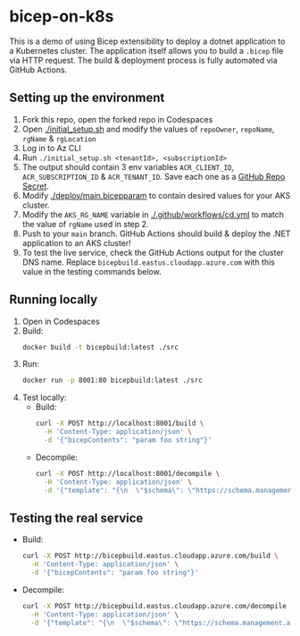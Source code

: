 # bicep-on-k8s
This is a demo of using Bicep extensibility to deploy a dotnet application to a Kubernetes cluster. The application itself allows you to build a `.bicep` file via HTTP request. The build & deployment process is fully automated via GitHub Actions.

## Setting up the environment
1. Fork this repo, open the forked repo in Codespaces
1. Open [./initial_setup.sh](./initial_setup.sh) and modify the values of `repoOwner`, `repoName`, `rgName` & `rgLocation`
1. Log in to Az CLI
1. Run `./initial_setup.sh <tenantId>, <subscriptionId>`
1. The output should contain 3 env variables `ACR_CLIENT_ID`, `ACR_SUBSCRIPTION_ID` & `ACR_TENANT_ID`. Save each one as a [GitHub Repo Secret](https://docs.github.com/en/actions/security-guides/encrypted-secrets#creating-encrypted-secrets-for-a-repository).
1. Modify [./deploy/main.bicepparam](./deploy/main.bicepparam) to contain desired values for your AKS cluster.
1. Modify the `AKS_RG_NAME` variable in [./.github/workflows/cd.yml](./.github/workflows/cd.yml) to match the value of `rgName` used in step 2.
1. Push to your `main` branch. GitHub Actions should build & deploy the .NET application to an AKS cluster!
1. To test the live service, check the GitHub Actions output for the cluster DNS name. Replace `bicepbuild.eastus.cloudapp.azure.com` with this value in the testing commands below.

## Running locally
1. Open in Codespaces
1. Build: 
    ```sh
    docker build -t bicepbuild:latest ./src
    ```
1. Run: 
    ```sh
    docker run -p 8001:80 bicepbuild:latest ./src
    ```
1. Test locally:
    * Build:
        ```sh
        curl -X POST http://localhost:8001/build \
          -H 'Content-Type: application/json' \
          -d '{"bicepContents": "param foo string"}'
        ```
    * Decompile:
        ```sh
        curl -X POST http://localhost:8001/decompile \
          -H 'Content-Type: application/json' \
          -d '{"template": "{\n  \"$schema\": \"https://schema.management.azure.com/schemas/2019-04-01/deploymentTemplate.json#\",\n  \"contentVersion\": \"1.0.0.0\",\n  \"parameters\": {\n    \"foo\": {\n      \"type\": \"string\"\n    }\n  },\n  \"resources\": []\n}"}'
        ```

## Testing the real service
* Build:
    ```sh
    curl -X POST http://bicepbuild.eastus.cloudapp.azure.com/build \
      -H 'Content-Type: application/json' \
      -d '{"bicepContents": "param foo string"}'
    ```
* Decompile:
    ```sh
    curl -X POST http://bicepbuild.eastus.cloudapp.azure.com/decompile \
      -H 'Content-Type: application/json' \
      -d '{"template": "{\n  \"$schema\": \"https://schema.management.azure.com/schemas/2019-04-01/deploymentTemplate.json#\",\n  \"contentVersion\": \"1.0.0.0\",\n  \"parameters\": {\n    \"foo\": {\n      \"type\": \"string\"\n    }\n  },\n  \"resources\": []\n}"}'
    ```